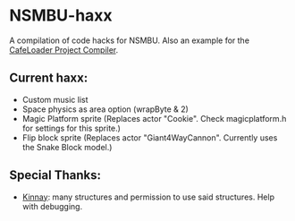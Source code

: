 # NSMBU-haxx
A compilation of code hacks for NSMBU. Also an example for the [CafeLoader Project Compiler](https://github.com/aboood40091/CafeLoader-Project-Compiler).

## Current haxx:
* Custom music list  
* Space physics as area option (wrapByte & 2)  
* Magic Platform sprite (Replaces actor "Cookie". Check magicplatform.h for settings for this sprite.)  
* Flip block sprite (Replaces actor "Giant4WayCannon". Currently uses the Snake Block model.)

## Special Thanks:
* [Kinnay](https://github.com/Kinnay): many structures and permission to use said structures. Help with debugging.
